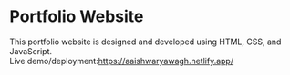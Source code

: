 # Portfolio Website
This portfolio website is designed and developed using HTML, CSS, and JavaScript.
<br />
Live demo/deployment:https://aaishwaryawagh.netlify.app/
